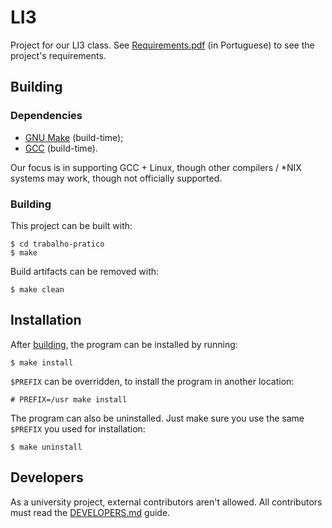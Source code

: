 # LI3

Project for our LI3 class. See [Requirements.pdf](Requirements.pdf) (in Portuguese) to see the
project's requirements.

## Building

### Dependencies

- [GNU Make](https://www.gnu.org/software/make/) (build-time);
- [GCC](https://www.gnu.org/software/gcc/) (build-time).

Our focus is in supporting GCC + Linux, though other compilers / \*NIX systems may work, though
not officially supported.

### Building

This project can be built with:

```console
$ cd trabalho-pratico
$ make
```

Build artifacts can be removed with:

```console
$ make clean
```

## Installation

After [building](#building), the program can be installed by running:

```console
$ make install
```

`$PREFIX` can be overridden, to install the program in another location:

```console
# PREFIX=/usr make install
```

The program can also be uninstalled. Just make sure you use the same `$PREFIX` you used for
installation:

```console
$ make uninstall
```

## Developers

As a university project, external contributors aren't allowed.
All contributors must read the [DEVELOPERS.md](DEVELOPERS.md) guide.
